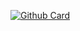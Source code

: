 <!--### Hi there 👋 

[![swc](http://www.biego.tech/sweatcoin/)](https://sweatco.in/hi/fbiego)


[![commits.top ranking](http://biego.tech/commits?user=fbiego&country=kenya&bg_color=111&text_color=77fe89&border_color=77fe89)](https://github.com/fbiego/commits-top-badge)

-->

<!--
**fbiego/fbiego** is a ✨ _special_ ✨ repository because its `README.md` (this file) appears on your GitHub profile.

Here are some ideas to get you started:

- 🔭 I’m currently working on ...
- 🌱 I’m currently learning ...
- 👯 I’m looking to collaborate on ...
- 🤔 I’m looking for help with ...
- 💬 Ask me about ...
- 📫 How to reach me: ...
- 😄 Pronouns: ...
- ⚡ Fun fact: ...

![fbiego stats](https://github-readme-stats.vercel.app/api?username=fbiego&show_icons=true&theme=chartreuse-dark&count_private=true)

![fbiego stats](https://github-readme-stats.vercel.app/api/top-langs/?username=fbiego&layout=compact&show_icons=true&theme=chartreuse-dark)


[![Readme Card](https://github-readme-stats.vercel.app/api/pin/?username=fbiego&repo=apn-list&show_owner=true&theme=chartreuse-dark)](https://github.com/fbiego/apn-list)

![Snake animation](https://github.com/Lucbm99/Lucbm99/blob/output/github-contribution-grid-snake.svg)


[![World-Cup Badge](https://iot.fbiego.com/worldcup/badge)](https://github.com/fbiego/world-cup)


[<img src="https://github.com/fbiego/DT78-App-Android/raw/dev/resources/chronos_banner_gp.png?raw=true" height="auto" width="720" align="left"  style="border-radius:50px">](https://fbiego.com/chronos/app?id=github)

-->


[![Github Card](https://felix.fbiego.com/github/?id=stats&username=fbiego)](https://felix.fbiego.com/)

<!--

[![Readme Card](https://github-readme-stats.vercel.app/api/pin/?username=fbiego&repo=Lumia-ESP32&show_owner=true&theme=chartreuse-dark)](https://github.com/fbiego/Lumia-ESP32)

[<img src="https://github.com/fbiego/Lumia-ESP32/raw/main/simulation.gif" width="320" height="480" alt="simulator video"/>](https://github.com/fbiego/Lumia-ESP32)


![Snake animation](gitartwork.svg)
-->


